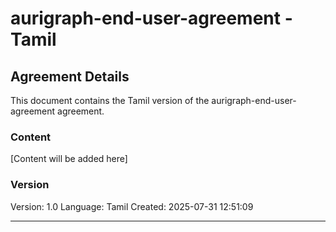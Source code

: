 # aurigraph-end-user-agreement - Tamil

## Agreement Details

This document contains the Tamil version of the aurigraph-end-user-agreement agreement.

### Content

[Content will be added here]

### Version

Version: 1.0
Language: Tamil
Created: 2025-07-31 12:51:09

---
